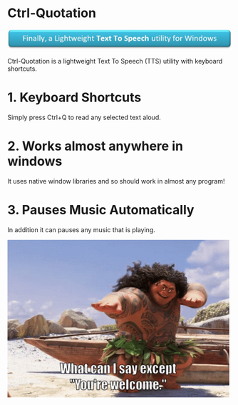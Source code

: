 # Ctrl-Quotation
![BannerImage](Extra/Banner.jpg)

Ctrl-Quotation is a lightweight Text To Speech (TTS) utility with keyboard shortcuts.

# 1. Keyboard Shortcuts
Simply press Ctrl+Q to read any selected text aloud. 

# 2. Works almost anywhere in windows
It uses native window libraries and so should work in almost any program!

# 3. Pauses Music Automatically
In addition it can pauses any music that is playing. 

![YoureWelcome](Extra/YoureWelcome.gif)
